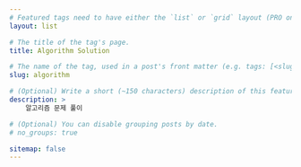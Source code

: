```yaml
---
# Featured tags need to have either the `list` or `grid` layout (PRO only).
layout: list

# The title of the tag's page.
title: Algorithm Solution

# The name of the tag, used in a post's front matter (e.g. tags: [<slug>]).
slug: algorithm

# (Optional) Write a short (~150 characters) description of this featured tag.
description: >
    알고리즘 문제 풀이

# (Optional) You can disable grouping posts by date.
# no_groups: true

sitemap: false
---
```

